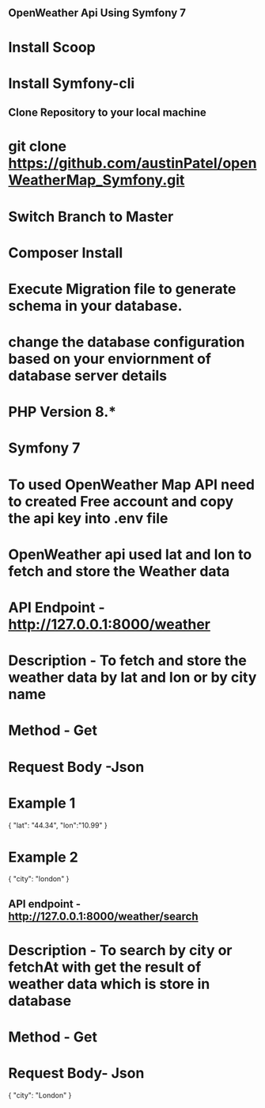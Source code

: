 ## OpenWeather Api Using Symfony 7
# Install Scoop
# Install Symfony-cli
## Clone Repository to your local machine
# git clone https://github.com/austinPatel/openWeatherMap_Symfony.git
# Switch Branch to Master
# Composer Install
# Execute Migration file to generate schema in your database.
# change the database configuration based on your enviornment of database server details
# PHP Version 8.*
# Symfony 7
# To used OpenWeather Map API need to created Free account and copy the api key into .env file

# OpenWeather api used lat and lon to fetch and store the Weather data
# API Endpoint - http://127.0.0.1:8000/weather
# Description - To fetch and store the weather data by lat and lon or by city name
# Method - Get 
# Request Body -Json
# Example 1
{
"lat": "44.34",
"lon":"10.99"
}
# Example 2
{
    "city": "london"
}

## API endpoint - http://127.0.0.1:8000/weather/search
# Description - To search by city or fetchAt with get the result of weather data which is store in database
# Method - Get
# 
# Request Body- Json
{
    "city": "London"
}